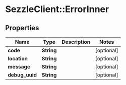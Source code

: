 # SezzleClient::ErrorInner

## Properties
Name | Type | Description | Notes
------------ | ------------- | ------------- | -------------
**code** | **String** |  | [optional]
**location** | **String** |  | [optional]
**message** | **String** |  | [optional]
**debug_uuid** | **String** |  | [optional]

